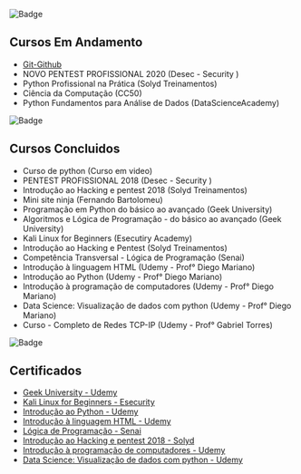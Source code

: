 ![Badge](https://img.shields.io/static/v1?label=cursos&message=andamento&color=red&style=plastic&logo=Storybook)
<h2> Cursos Em Andamento </h2>

* [Git-Github](https://github.com/juvenalculino/Cursos-Em-Andamento/tree/master/Git-Github)
* NOVO PENTEST PROFISSIONAL 2020 (Desec - Security )
* Python Profissional na Prática (Solyd Treinamentos)
* Ciência da Computação (CC50)
* Python Fundamentos para Análise de Dados (DataScienceAcademy)

![Badge](https://img.shields.io/static/v1?label=cursos&message=concluidos&color=green&style=plastic&logo=Slides)

<h2> Cursos Concluidos </h2>

* Curso de python (Curso em video)
* PENTEST PROFISSIONAL 2018 (Desec - Security )
* Introdução ao Hacking e pentest 2018 (Solyd Treinamentos)
* Mini site ninja (Fernando Bartolomeu)
* Programação em Python do básico ao avançado (Geek University)
* Algoritmos e Lógica de Programação - do básico ao avançado (Geek University)
* Kali Linux for Beginners (Esecutiry Academy)
* Introdução ao Hacking e Pentest (Solyd Treinamentos)
* Competência Transversal - Lógica de Programação (Senai)
* Introdução à linguagem HTML (Udemy - Prof° Diego Mariano)
* Introdução ao Python (Udemy - Prof° Diego Mariano)
* Introdução à programação de computadores (Udemy - Prof° Diego Mariano)
* Data Science: Visualização de dados com python (Udemy - Prof° Diego Mariano)
* Curso - Completo de Redes TCP-IP (Udemy - Prof° Gabriel Torres)

![Badge](https://img.shields.io/static/v1?label=certificados&message=ok&color=yellow&style=plastic&logo=Neo4j)
<h2> Certificados </h2>


* [Geek University - Udemy](https://github.com/juvenalculino/imagens/blob/master/certificados/geek_university.pdf)
* [Kali Linux for Beginners - Esecurity](https://github.com/juvenalculino/imagens/blob/master/certificados/esecurity.pdf)
* [Introdução ao Python - Udemy](https://github.com/juvenalculino/imagens/blob/master/certificados/introducao_ao_python.pdf)
* [Introdução à linguagem HTML - Udemy](https://github.com/juvenalculino/imagens/blob/master/certificados/introducao_html.pdf)
* [Lógica de Programação - Senai](https://github.com/juvenalculino/imagens/blob/master/certificados/logica_programacao_senai.pdf)
* [Introdução ao Hacking e pentest 2018 - Solyd](https://github.com/juvenalculino/imagens/blob/master/certificados/solyd_treinamentos.pdf)
* [Introdução à programação de computadores - Udemy](https://github.com/juvenalculino/imagens/blob/master/certificados/Intro_progra_computadores.pdf)
* [Data Science: Visualização de dados com python - Udemy](https://github.com/juvenalculino/imagens/blob/master/certificados/visualizacao_dados_python.pdf)


